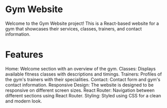 # Gym Website
Welcome to the Gym Website project! This is a React-based website for a gym that showcases their services, classes, trainers, and contact information.

# Features
Home: Welcome section with an overview of the gym.
Classes: Displays available fitness classes with descriptions and timings.
Trainers: Profiles of the gym's trainers with their specialities.
Contact: Contact form and gym's contact information.
Responsive Design: The website is designed to be responsive on different screen sizes.
React Router: Navigation between different sections using React Router.
Styling: Styled using CSS for a clean and modern look.

